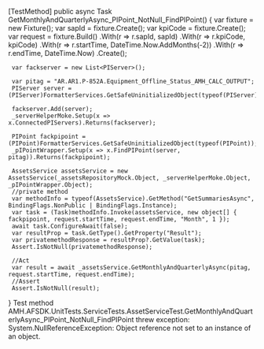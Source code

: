  [TestMethod]
 public async Task GetMonthlyAndQuarterlyAsync_PIPoint_NotNull_FindPIPoint()
 {
     var fixture = new Fixture();
     var sapId = fixture.Create<int>();
     var kpiCode = fixture.Create<int>();
     var request = fixture.Build<AssetsPerformanceKpiTrendsRequest>()
         .With(r => r.sapId, sapId)
         .With(r => r.kpiCode, kpiCode)
         .With(r => r.startTime, DateTime.Now.AddMonths(-2))
         .With(r => r.endTime, DateTime.Now)
         .Create();

     var fackserver = new List<PIServer>();

     var pitag = "AR.AR1.P-852A.Equipment_Offline_Status_AMH_CALC_OUTPUT";
     PIServer server = (PIServer)FormatterServices.GetSafeUninitializedObject(typeof(PIServer));

     fackserver.Add(server);
     _serverHelperMoke.Setup(x => x.ConnectedPIServers).Returns(fackserver);

     PIPoint fackpipoint = (PIPoint)FormatterServices.GetSafeUninitializedObject(typeof(PIPoint));
     _pIPointWrapper.Setup(x => x.FindPIPoint(server, pitag)).Returns(fackpipoint);

     AssetsService assetsService = new AssetsService(_assetsRepositoryMock.Object, _serverHelperMoke.Object, _pIPointWrapper.Object);
     //private method 
     var methodInfo = typeof(AssetsService).GetMethod("GetSummariesAsync", BindingFlags.NonPublic | BindingFlags.Instance);
     var task = (Task)methodInfo.Invoke(assetsService, new object[] { fackpipoint, request.startTime, request.endTime, "Month", 1 });
     await task.ConfigureAwait(false);
     var resultProp = task.GetType().GetProperty("Result");
     var privatemethodResponse = resultProp?.GetValue(task);
     Assert.IsNotNull(privatemethodResponse);

     //Act
     var result = await _assetsService.GetMonthlyAndQuarterlyAsync(pitag, request.startTime, request.endTime);
     //Assert
     Assert.IsNotNull(result);
 }
 Test method AMH.AFSDK.UnitTests.ServiceTests.AssetServiceTest.GetMonthlyAndQuarterlyAsync_PIPoint_NotNull_FindPIPoint threw exception: 
System.NullReferenceException: Object reference not set to an instance of an object.
